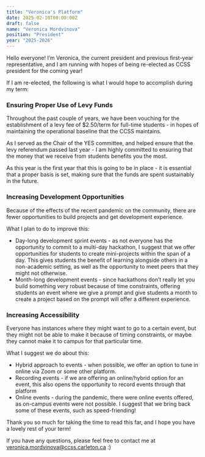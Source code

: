 ```yaml
---
title: "Veronica's Platform"
date: 2025-02-10T00:00:00Z
draft: false
name: "Veronica Mordvinova"
position: "President"
year: "2025-2026"
---
```


Hello everyone! I’m Veronica, the current president and previous first-year representative, and I am running with hopes of being re-elected as CCSS president for the coming year!

If I am re-elected, the following is what I would hope to accomplish during my term:

### Ensuring Proper Use of Levy Funds

Throughout the past couple of years, we have been vouching for the establishment of a levy fee of $2.50/term for full-time students - in hopes of maintaining the operational baseline that the CCSS maintains.

As I served as the Chair of the YES committee, and helped ensure that the levy referendum passed last year - I am highly committed to ensuring that the money that we receive from students benefits you the most.

As this year is the first year that this is going to be in place - it is essential that a proper basis is set, making sure that the funds are spent sustainably in the future.

### Increasing Development Opportunities

Because of the effects of the recent pandemic on the community, there are fewer opportunities to build projects and get development experience.

What I plan to do to improve this:

- Day-long development sprint events - as not everyone has the opportunity to commit to a multi-day hackathon, I suggest that we offer opportunities for students to create mini-projects within the span of a day. This gives students the benefit of learning alongside others in a non-academic setting, as well as the opportunity to meet peers that they might not otherwise.
- Month-long development events - since hackathons don’t really let you build something very robust because of time constraints, offering students an event where we give a prompt and give students a month to create a project based on the prompt will offer a different experience.

### Increasing Accessibility

Everyone has instances where they might want to go to a certain event, but they might not be able to make it because of timing constraints, or maybe they cannot make it to campus for that particular time.

What I suggest we do about this:

- Hybrid approach to events - when possible, we offer an option to tune in online via Zoom or some other platform.
- Recording events - if we are offering an online/hybrid option for an event, this also opens the opportunity to record events through that platform
- Online events - during the pandemic, there were online events offered, as on-campus events were not possible. I suggest that we bring back some of these events, such as speed-friending!

Thank you so much for taking the time to read this far, and I hope you have a lovely rest of your term!

If you have any questions, please feel free to contact me at veronica.mordvinova@ccss.carleton.ca :)

